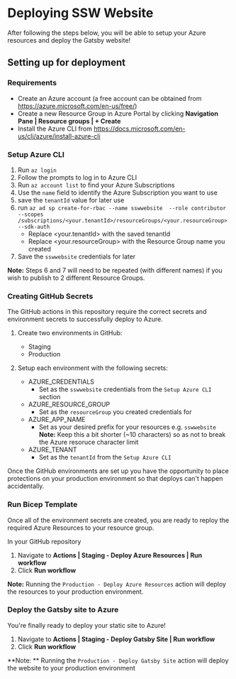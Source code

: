 # Deploying SSW Website

After following the steps below, you will be able to setup your Azure resources and deploy the Gatsby website! 

## Setting up for deployment

### Requirements

- Create an Azure account (a free account can be obtained from https://azure.microsoft.com/en-us/free/)
- Create a new Resource Group in Azure Portal by clicking **Navigation Pane | Resource groups | + Create**
- Install the Azure CLI from https://docs.microsoft.com/en-us/cli/azure/install-azure-cli

### Setup Azure CLI
1. Run `az login`
2. Follow the prompts to log in to Azure CLI
3. Run `az account list` to find your Azure Subscriptions
4. Use the `name` field to identify the Azure Subscription you want to use
5. save the `tenantId` value for later use
6. run ```az ad sp create-for-rbac --name sswwebsite 
        --role contributor --scopes /subscriptions/<your.tenantId>/resourceGroups/<your.resourceGroup> --sdk-auth``` 
    - Replace <your.tenantId> with the saved tenantId
    - Replace <your.resourceGroup> with the Resource Group name you created
7. Save the `sswwebsite` credentials for later

**Note:** Steps 6 and 7 will need to be repeated (with different names) if you wish to publish to 2 different Resource Groups.
 
### Creating GitHub Secrets

The GitHub actions in this repository require the correct secrets and environment secrets to successfully deploy to Azure.

1. Create two environments in GitHub:
    - Staging
    - Production

2. Setup each environment with the following secrets:
    - AZURE_CREDENTIALS
      - Set as the `sswwebsite` credentials from the `Setup Azure CLI` section
    - AZURE_RESOURCE_GROUP
      - Set as the `resourceGroup` you created credentials for
    - AZURE_APP_NAME
      - Set as your desired prefix for your resources e.g. `sswwebsite`  
        **Note:** Keep this a bit shorter (~10 characters) so as not to break the Azure resoruce character limit
    - AZURE_TENANT
      - Set as the `tenantId` from the `Setup Azure CLI` 

Once the GitHub environments are set up you have the opportunity to place protections on your production environment so that deploys can't happen accidentally.

### Run Bicep Template

Once all of the environment secrets are created, you are ready to reploy the required Azure Resources to your resource group.

In your GitHub repository

1. Navigate to **Actions | Staging - Deploy Azure Resources | Run workflow**
2. Click **Run workflow**

**Note:** Running the `Production - Deploy Azure Resources` action will deploy the resources to your production environment.

### Deploy the Gatsby site to Azure

You're finally ready to deploy your static site to Azure!

1. Navigate to **Actions | Staging - Deploy Gatsby Site | Run workflow**
2. Click **Run workflow**

**Note: ** Running the `Production - Deploy Gatsby Site` action will deploy the website to your production environment
